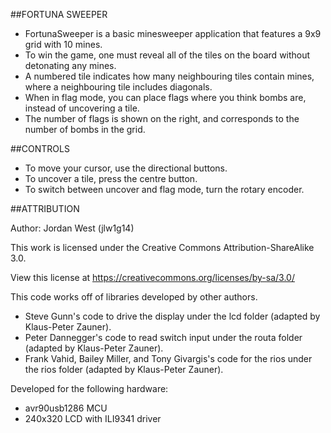 ##FORTUNA SWEEPER
* FortunaSweeper is a basic minesweeper application that features a 9x9 grid with 10 mines.
* To win the game, one must reveal all of the tiles on the board without detonating any mines.
* A numbered tile indicates how many neighbouring tiles contain mines, where a neighbouring tile includes diagonals.
* When in flag mode, you can place flags where you think bombs are, instead of uncovering a tile.
* The number of flags is shown on the right, and corresponds to the number of bombs in the grid.

##CONTROLS
* To move your cursor, use the directional buttons.
* To uncover a tile, press the centre button.
* To switch between uncover and flag mode, turn the rotary encoder.

##ATTRIBUTION

Author: Jordan West (jlw1g14)

This work is licensed under the Creative Commons Attribution-ShareAlike 3.0.

View this license at https://creativecommons.org/licenses/by-sa/3.0/

This code works off of libraries developed by other authors.
* Steve Gunn's code to drive the display under the lcd folder (adapted by Klaus-Peter Zauner).
* Peter Dannegger's code to read switch input under the routa folder (adapted by Klaus-Peter Zauner).
* Frank Vahid, Bailey Miller, and Tony Givargis's code for the rios under the rios folder (adapted by Klaus-Peter Zauner).

Developed for the following hardware:
* avr90usb1286 MCU
* 240x320 LCD with ILI9341 driver
